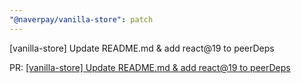 ```yaml
---
"@naverpay/vanilla-store": patch
---
```


[vanilla-store] Update README.md & add react@19 to peerDeps

PR: [[vanilla-store] Update README.md & add react@19 to peerDeps](https://github.com/NaverPayDev/pie/pull/135)
